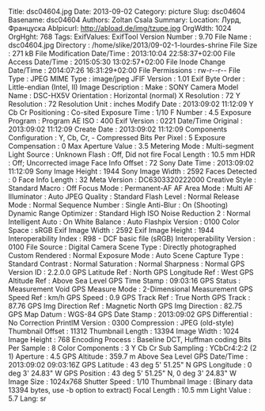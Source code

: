 Title: dsc04604.jpg
Date: 2013-09-02
Category: picture
Slug: dsc04604
Basename: dsc04604
Authors: Zoltan Csala
Summary:
Location: Лурд, Француска
Ablpicurl: http://abload.de/img/tzupe.jpg
OrgWdth: 1024
OrgHght: 768
Tags:
ExifValues: ExifTool Version Number : 9.70
            File Name : dsc04604.jpg
            Directory : /home/slike/2013/09-02-1-lourdes-shrine
            File Size : 271 kB
            File Modification Date/Time : 2013:10:04 22:58:37+02:00
            File Access Date/Time : 2015:05:30 13:02:57+02:00
            File Inode Change Date/Time : 2014:07:26 16:31:29+02:00
            File Permissions : rw-r--r--
            File Type : JPEG
            MIME Type : image/jpeg
            JFIF Version : 1.01
            Exif Byte Order : Little-endian (Intel, II)
            Image Description :
            Make : SONY
            Camera Model Name : DSC-HX5V
            Orientation : Horizontal (normal)
            X Resolution : 72
            Y Resolution : 72
            Resolution Unit : inches
            Modify Date : 2013:09:02 11:12:09
            Y Cb Cr Positioning : Co-sited
            Exposure Time : 1/10
            F Number : 4.5
            Exposure Program : Program AE
            ISO : 400
            Exif Version : 0221
            Date/Time Original : 2013:09:02 11:12:09
            Create Date : 2013:09:02 11:12:09
            Components Configuration : Y, Cb, Cr, -
            Compressed Bits Per Pixel : 5
            Exposure Compensation : 0
            Max Aperture Value : 3.5
            Metering Mode : Multi-segment
            Light Source : Unknown
            Flash : Off, Did not fire
            Focal Length : 10.5 mm
            HDR : Off; Uncorrected image
            Face Info Offset : 72
            Sony Date Time : 2013:09:02 11:12:09
            Sony Image Height : 1944
            Sony Image Width : 2592
            Faces Detected : 0
            Face Info Length : 32
            Meta Version : DC6303320222000
            Creative Style : Standard
            Macro : Off
            Focus Mode : Permanent-AF
            AF Area Mode : Multi
            AF Illuminator : Auto
            JPEG Quality : Standard
            Flash Level : Normal
            Release Mode : Normal
            Sequence Number : Single
            Anti-Blur : On (Shooting)
            Dynamic Range Optimizer : Standard
            High ISO Noise Reduction 2 : Normal
            Intelligent Auto : On
            White Balance : Auto
            Flashpix Version : 0100
            Color Space : sRGB
            Exif Image Width : 2592
            Exif Image Height : 1944
            Interoperability Index : R98 - DCF basic file (sRGB)
            Interoperability Version : 0100
            File Source : Digital Camera
            Scene Type : Directly photographed
            Custom Rendered : Normal
            Exposure Mode : Auto
            Scene Capture Type : Standard
            Contrast : Normal
            Saturation : Normal
            Sharpness : Normal
            GPS Version ID : 2.2.0.0
            GPS Latitude Ref : North
            GPS Longitude Ref : West
            GPS Altitude Ref : Above Sea Level
            GPS Time Stamp : 09:03:16
            GPS Status : Measurement Void
            GPS Measure Mode : 2-Dimensional Measurement
            GPS Speed Ref : km/h
            GPS Speed : 0.9
            GPS Track Ref : True North
            GPS Track : 87.76
            GPS Img Direction Ref : Magnetic North
            GPS Img Direction : 82.75
            GPS Map Datum : WGS-84
            GPS Date Stamp : 2013:09:02
            GPS Differential : No Correction
            PrintIM Version : 0300
            Compression : JPEG (old-style)
            Thumbnail Offset : 11312
            Thumbnail Length : 13394
            Image Width : 1024
            Image Height : 768
            Encoding Process : Baseline DCT, Huffman coding
            Bits Per Sample : 8
            Color Components : 3
            Y Cb Cr Sub Sampling : YCbCr4:2:2 (2 1)
            Aperture : 4.5
            GPS Altitude : 359.7 m Above Sea Level
            GPS Date/Time : 2013:09:02 09:03:16Z
            GPS Latitude : 43 deg 5' 51.25" N
            GPS Longitude : 0 deg 3' 24.83" W
            GPS Position : 43 deg 5' 51.25" N, 0 deg 3' 24.83" W
            Image Size : 1024x768
            Shutter Speed : 1/10
            Thumbnail Image : (Binary data 13394 bytes, use -b option to extract)
            Focal Length : 10.5 mm
            Light Value : 5.7
Lang: sr

